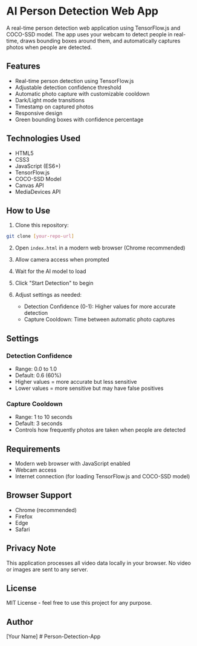 # AI Person Detection Web App

A real-time person detection web application using TensorFlow.js and COCO-SSD model. The app uses your webcam to detect people in real-time, draws bounding boxes around them, and automatically captures photos when people are detected.

## Features

- Real-time person detection using TensorFlow.js
- Adjustable detection confidence threshold
- Automatic photo capture with customizable cooldown
- Dark/Light mode transitions
- Timestamp on captured photos
- Responsive design
- Green bounding boxes with confidence percentage

## Technologies Used

- HTML5
- CSS3
- JavaScript (ES6+)
- TensorFlow.js
- COCO-SSD Model
- Canvas API
- MediaDevices API

## How to Use

1. Clone this repository:
```bash
git clone [your-repo-url]
```

2. Open `index.html` in a modern web browser (Chrome recommended)

3. Allow camera access when prompted

4. Wait for the AI model to load

5. Click "Start Detection" to begin

6. Adjust settings as needed:
   - Detection Confidence (0-1): Higher values for more accurate detection
   - Capture Cooldown: Time between automatic photo captures

## Settings

### Detection Confidence
- Range: 0.0 to 1.0
- Default: 0.6 (60%)
- Higher values = more accurate but less sensitive
- Lower values = more sensitive but may have false positives

### Capture Cooldown
- Range: 1 to 10 seconds
- Default: 3 seconds
- Controls how frequently photos are taken when people are detected

## Requirements

- Modern web browser with JavaScript enabled
- Webcam access
- Internet connection (for loading TensorFlow.js and COCO-SSD model)

## Browser Support

- Chrome (recommended)
- Firefox
- Edge
- Safari

## Privacy Note

This application processes all video data locally in your browser. No video or images are sent to any server.

## License

MIT License - feel free to use this project for any purpose.

## Author

[Your Name] #   P e r s o n - D e t e c t i o n - A p p 
 
 